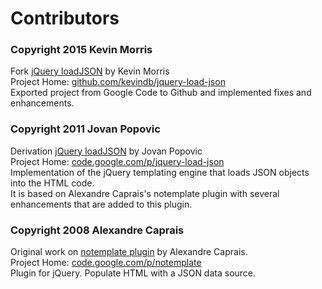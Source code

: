 # Contributors

### Copyright 2015 Kevin Morris
Fork [jQuery loadJSON](https://github.com/kevindb/jquery-load-json/) by Kevin Morris  
Project Home: [github.com/kevindb/jquery-load-json](https://github.com/kevindb/jquery-load-json/)  
Exported project from Google Code to Github and implemented fixes and enhancements.  

### Copyright 2011 Jovan Popovic
Derivation [jQuery loadJSON](https://code.google.com/p/jquery-load-json/) by Jovan Popovic  
Project Home: [code.google.com/p/jquery-load-json](https://code.google.com/p/jquery-load-json/)  
Implementation of the jQuery templating engine that loads JSON objects into the HTML code.  
It is based on Alexandre Caprais's notemplate plugin with several enhancements that are added to this plugin.  

### Copyright 2008 Alexandre Caprais
Original work on [notemplate plugin](https://code.google.com/p/notemplate/) by Alexandre Caprais.  
Project Home: [code.google.com/p/notemplate](https://code.google.com/p/notemplate/)  
Plugin for jQuery. Populate HTML with a JSON data source.
